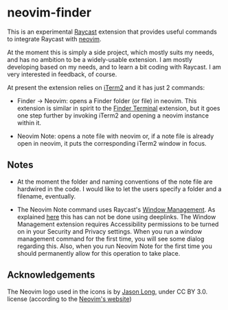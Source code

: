 # neovim-finder

This is an experimental [Raycast](http://raycast.com/) extension that provides useful commands to integrate Raycast with [neovim](https://neovim.io). 

At the moment this is simply a side project, which mostly suits my needs, and has no ambition to be a widely-usable extension. I am mostly developing based on my needs, and to learn a bit coding with Raycast. I am very interested in feedback, of course.

At present the extension relies on [iTerm2](https://iterm2.com) and it has just 2 commands:

* Finder → Neovim: opens a Finder folder (or file) in neovim. This extension is similar in spirit to the [Finder Terminal](https://www.raycast.com/yedongze/terminalfinder) extension, but it goes one step further by invoking iTerm2 and opening a neovim instance within it.

* Neovim Note: opens a note file with neovim or, if a note file is already open in neovim, it puts the corresponding iTerm2 window in focus. 

## Notes

* At the moment the folder and naming conventions of the note file are hardwired in the code. I would like to let the users specify a folder and a filename, eventually.

* The Neovim Note command uses Raycast's [Window Management](https://www.raycast.com/extensions/window-management). As explained [here](https://manual.raycast.com/deeplinks#block-d1a7b2b605124a539323503f225301e3) this has can not be done using deeplinks. The Window Management extension requires Accessibility permissions to be turned on in your Security and Privacy settings. When you run a window management command for the first time, you will see some dialog regarding this. Also, when you run Neovim Note for the first time you should permanently allow for this operation to take place.
 
## Acknowledgements

The Neovim logo used in the icons is by [Jason Long](https://twitter.com/jasonlong), under CC BY 3.0. license (according to the [Neovim's website](www.neovim.org))
